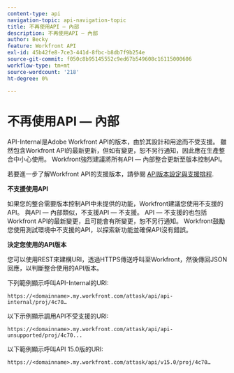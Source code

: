 ```yaml
---
content-type: api
navigation-topic: api-navigation-topic
title: 不再使用API — 內部
description: 不再使用API — 內部
author: Becky
feature: Workfront API
exl-id: 45b42fe8-7ce3-441d-8fbc-b8db7f9b254e
source-git-commit: f050c8b95145552c9ed67b549608c16115000606
workflow-type: tm+mt
source-wordcount: '218'
ht-degree: 0%

---
```


# 不再使用API — 內部

API-Internal是Adobe Workfront API的版本，由於其設計和用途而不受支援。 雖然包含Workfront API的最新更新，但如有變更，恕不另行通知，因此應在生產整合中小心使用。 Workfront強烈建議將所有API — 內部整合更新至版本控制API。

若要進一步了解Workfront API的支援版本，請參閱 [API版本設定與支援排程](../../wf-api/api/api-version-support-schedule.md).

**不支援使用API**

如果您的整合需要版本控制API中未提供的功能，Workfront建議您使用不支援的API。 與API — 內部類似，不支援API — 不支援。 API — 不支援的也包括Workfront API的最新變更，且可能會有所變更，恕不另行通知。 Workfront鼓勵您使用測試環境中不支援的API，以探索新功能並確保API沒有錯誤。

**決定您使用的API版本**

您可以使用REST來建構URI，透過HTTPS傳送呼叫至Workfront，然後傳回JSON回應，以判斷整合使用的API版本。

下列範例顯示呼叫API-Internal的URI:

```
https://<domainname>.my.workfront.com/attask/api/api-internal/proj/4c70…
```

以下示例顯示調用API不受支援的URI:

```
https://<domainname>.my.workfront.com/attask/api/api-unsupported/proj/4c70...
```

以下範例顯示呼叫API 15.0版的URI:

```
https://<domainname>.my.workfront.com/attask/api/v15.0/proj/4c70…
```
